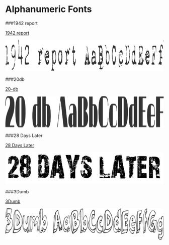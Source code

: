 # Alphanumeric Fonts

###1942 report

[1942 report](../../Fonts/*/1942-report)

<img src="1942_report.png" alt="1942 report" width="710" height="100" />

###20db

[20-db](../../Fonts/*/20-db)

<img src="20db.png" alt="20db" width="710" height="100" />

###28 Days Later

[28 Days Later](../../Fonts/*/28_days_later)

<img src="28_Days_Later.png" alt="28 Days Later" width="710" height="100" />

###3Dumb

[3Dumb](../../Fonts/*/3Dumb)

<img src="3Dumb.png" alt="3Dumb" width="710" height="100" />